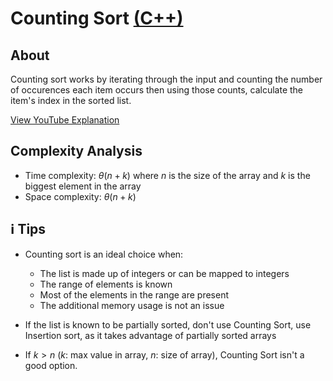# Counting Sort [(C++)](./counting-sort.cpp)

## About

Counting sort works by iterating through the input and counting the number of occurences each item occurs then using those counts, calculate the item's index in the sorted list.

[View YouTube Explanation](https://youtu.be/OKd534EWcdk)

## Complexity Analysis

-   Time complexity: $\theta(n + k)$ where $n$ is the size of the array and $k$ is the biggest element in the array
-   Space complexity: $\theta(n + k)$

## ℹ️ Tips

-   Counting sort is an ideal choice when:

    -   The list is made up of integers or can be mapped to integers
    -   The range of elements is known
    -   Most of the elements in the range are present
    -   The additional memory usage is not an issue

-   If the list is known to be partially sorted, don't use Counting Sort, use Insertion sort, as it takes advantage of partially sorted arrays

-   If $k > n$ ($k$: max value in array, $n$: size of array), Counting Sort isn't a good option.
